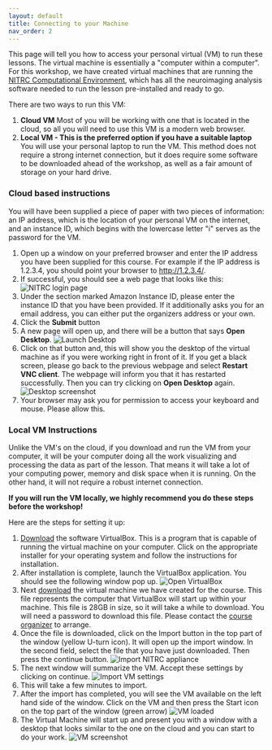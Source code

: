```yaml
---
layout: default
title: Connecting to your Machine
nav_order: 2
---
```


This page will tell you how to access your personal virtual (VM) to run these lessons. The virtual machine is essentially a "computer within a computer". For this workshop, we have created virtual machines that are running the [NITRC Computational Environment](https://www.nitrc.org/projects/nitrc_es/), which has all the neuroimaging analysis software needed to run the lesson pre-installed and ready to go. 

There are two ways to run this VM: 
1. **Cloud VM** Most of you will be working with one that is located in the cloud, so all you will need to use this VM is a modern web browser. 
1. **Local VM - This is the preferred option if you have a suitable laptop** You will use your personal laptop to run the VM. This method does not require a strong internet connection, but it does require some software to be downloaded ahead of the workshop, as well as a fair amount of storage on your hard drive. 

### Cloud based instructions
You will have been supplied a piece of paper with two pieces of information: an IP address, which is the location of your personal VM on the internet, and an instance ID, which begins with the lowercase letter "i" serves as the password for the VM. 
1. Open up a window on your preferred browser and enter the IP address you have been supplied for this course. For example if the IP address is 1.2.3.4, you should point your browser to http://1.2.3.4/. 
1. If successful, you should see a web page that looks like this:
![NITRC login page](./assets/nitrc_login.png)
1. Under the section marked Amazon Instance ID, please enter the instance ID that you have been provided. If it additionally asks you for an email address, you can either put the organizers address or your own. 
1. Click the **Submit** button
1. A new page will open up, and there will be a button that says **Open Desktop**. 
![Launch Desktop](./assets/launch_desktop.png)
1. Click on that button and, this will show you the desktop of the virtual machine as if you were working right in front of it. If you get a black screen, please go back to the previous webpage and select **Restart VNC client**. The webpage will inform you that it has restarted successfully. Then you can try clicking on **Open Desktop** again. 
![Desktop screenshot](./assets/desktop_screenshot.png)
1. Your browser may ask you for permission to access your keyboard and mouse. Please allow this. 

### Local VM Instructions 
Unlike the VM's on the cloud, if you download and run the VM from your computer, it will be your computer doing all the work visualizing and processing the data as part of the lesson. That means it will take a lot of your computing power, memory and disk space when it is running. On the other hand, it will not require a robust internet connection.

**If you will run the VM locally, we highly recommend you do these steps before the workshop!**

Here are the steps for setting it up:
1. [Download](https://www.oracle.com/uk/virtualization/technologies/vm/downloads/virtualbox-downloads.html) the software VirtualBox. This is a program that is capable of running the virtual machine on your computer. Click on the appropriate installer for your operating system and follow the instructions for installation.
1. After installation is complete, launch the VirtualBox application. You should see the following window pop up. 
![Open VirtualBox](./assets/open_virtualbox.png)
1. Next [download](https://liveuclac-my.sharepoint.com/:u:/g/personal/ucacdmc_ucl_ac_uk/EVSDW2mQ33ZCtpUxQ3XlsdoB6p1jj5C_Z0WZvdaoQT-92A?e=JQFDhV) the virtual machine we have created for the course. This file represents the computer that VirtualBox will start up within your machine. This file is 28GB in size, so it will take a while to download. You will need a password to download this file. Please contact the [course organizer](./index.md#organizing-committee) to arrange.
1. Once the file is downloaded, click on the Import button in the top part of the window (yellow U-turn icon). It will open up the import window. In the second field, select the file that you have just downloaded. Then press the continue button.
![Import NITRC appliance](./assets/import_appliance.png)
1. The next window will summarize the VM. Accept these settings by clicking on continue.
![Import VM settings](./assets/import_settings.png)
1. This will take a few minutes to import. 
1. After the import has completed,  you will see the VM available on the left hand side of the window. Click on the VM and then press the Start icon on the top part of the window (green arrow)
![VM loaded](./assets/vm_loaded.png)
1. The Virtual Machine will start up and present you with a window with a desktop that looks similar to the one on the cloud and you can start to do your work.
![VM screenshot](./assets/vm_screenshot.png)
